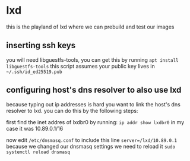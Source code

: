 # lxd

this is the playland of lxd where we can prebuild and test our images

## inserting ssh keys

you will need libguestfs-tools, you can get this by running `apt install libguestfs-tools`
this script assumes your public key lives in `~/.ssh/id_ed25519.pub  `

## configuring host's dns resolver to also use lxd

because typing out ip addresses is hard you want to link the host's dns resolver to lxd.
you can do this by the following steps:

first find the inet addres of lxdbr0 by running: `ip addr show lxdbr0` in my case it was 10.89.0.1/16

now edit `/etc/dnsmasq.conf` to include this line
`server=/lxd/10.89.0.1`
because we changed our dnsmasq settings we need to reload it
`sudo systemctl reload dnsmasq`
